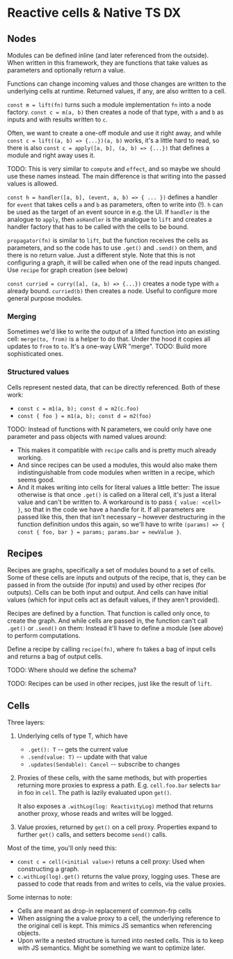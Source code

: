 # Reactive cells & Native TS DX

## Nodes

Modules can be defined inline (and later referenced from the outside). When
written in this framework, they are functions that take values as parameters and
optionally return a value.

Functions can change incoming values and those changes are written to the
underlying cells at runtime. Returned values, if any, are also written to a
cell.

`const m = lift(fn)` turns such a module implementation `fn` into a node
factory. `const c = m(a, b)` then creates a node of that type, with `a` and `b`
as inputs and with results written to `c`.

Often, we want to create a one-off module and use it right away, and while
`const c = lift((a, b) => {...})(a, b)` works, it's a little hard to read, so
there is also `const c = apply([a, b], (a, b) => {...})` that defines a module
and right away uses it.

TODO: This is very similar to `compute` and `effect`, and so maybe we should use
these names instead. The main difference is that writing into the passed values
is allowed.

`const h = handler([a, b], (event, a, b) => { ... })` defines a handler for
`event` that takes cells `a` and `b` as parameters, often to write into (!). `h`
can be used as the target of an event source in e.g. the UI. If `handler` is the
analogue to `apply`, then `asHandler` is the analogue to `lift` and creates a
handler factory that has to be called with the cells to be bound.

`propagator(fn)` is similar to `lift`, but the function receives the cells as
parameters, and so the code has to use `.get()` and `.send()` on them, and there
is no return value. Just a different style. Note that this is not configuring a
graph, it will be called when one of the read inputs changed. Use `recipe` for
graph creation (see below)

`const curried = curry([a], (a, b) => {...})` creates a node type with `a`
already bound. `curried(b)` then creates a node. Useful to configure more
general purpose modules.

### Merging

Sometimes we'd like to write the output of a lifted function into an existing
cell: `merge(to, from)` is a helper to do that. Under the hood it copies all
updates to `from` to `to`. It's a one-way LWR "merge". TODO: Build more
sophisticated ones.

### Structured values

Cells represent nested data, that can be directly referenced. Both of these
work:

- `const c = m1(a, b); const d = m2(c.foo)`
- `const { foo } = m1(a, b); const d = m2(foo)`

TODO: Instead of functions with N parameters, we could only have one parameter
and pass objects with named values around:

- This makes it compatible with `recipe` calls and is pretty much already
  working.
- And since recipes can be used a modules, this would also make them
  indistinguishable from code modules when written in a recipe, which seems
  good.
- And it makes writing into cells for literal values a little better: The issue
  otherwise is that once `.get()` is called on a literal cell, it's just a
  literal value and can't be written to. A workaround is to pass `{ value:
<cell> }`, so that in the code we have a handle for it. If all parameters are
  passed like this, then that isn't necessary – however destructuring in the
  function definition undos this again, so we'll have to write `(params) => {
  const { foo, bar } = params; params.bar = newValue }`.

## Recipes

Recipes are graphs, specifically a set of modules bound to a set of cells. Some
of these cells are inputs and outputs of the recipe, that is, they can be passed
in from the outside (for inputs) and used by other recipes (for outputs). Cells
can be both input and output. And cells can have initial values (which for input
cells act as default values, if they aren't provided).

Recipes are defined by a function. That function is called only once, to create
the graph. And while cells are passed in, the function can't call `.get()` or
`.send()` on them: Instead it'll have to define a module (see above) to perform
computations.

Define a recipe by calling `recipe(fn)`, where `fn` takes a bag of input cells
and returns a bag of output cells.

TODO: Where should we define the schema?

TODO: Recipes can be used in other recipes, just like the result of `lift`.

## Cells

Three layers:

1. Underlying cells of type T, which have

   - `.get(): T` -- gets the current value
   - `.send(value: T)` -- update with that value
   - `.updates(Sendable): Cancel` -- subscribe to changes

2. Proxies of these cells, with the same methods, but with properties returning
   more proxies to express a path. E.g. `cell.foo.bar` selects `bar` in foo in
   `cell`. The path is lazily evaluated upon `get()`.

   It also exposes a `.withLog(log: ReactivityLog)` method that returns another
   proxy, whose reads and writes will be logged.

3. Value proxies, returned by `get()` on a cell proxy. Properties expand to
   further `get()` calls, and setters become `send()` calls.

Most of the time, you'll only need this:

- `const c = cell(<initial value>)` retuns a cell proxy: Used when constructing
  a graph.
- `c.withLog(log).get()` returns the value proxy, logging uses. These are passed
  to code that reads from and writes to cells, via the value proxies.

Some internas to note:

- Cells are meant as drop-in replacement of common-frp cells
- When assigning the a value proxy to a cell, the underlying reference to the
  original cell is kept. This mimics JS semantics when referencing objects.
- Upon write a nested structure is turned into nested cells. This is to keep
  with JS semantics. Might be something we want to optimize later.
